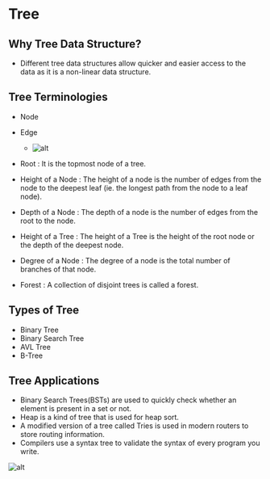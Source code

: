 # Tree
## Why Tree Data Structure? 
  - Different tree data structures allow quicker and easier access to the data as it is a non-linear data structure.

## Tree Terminologies
  - Node
  - Edge
      - ![alt](https://cdn.programiz.com/sites/tutorial2program/files/nodes-edges_0.png)

  - Root : It is the topmost node of a tree.
  - Height of a Node : The height of a node is the number of edges from the node to the deepest leaf (ie. the longest path from the node to a leaf node).
  - Depth of a Node  : The depth of a node is the number of edges from the root to the node.
  - Height of a Tree : The height of a Tree is the height of the root node or the depth of the deepest node.
  - Degree of a Node : The degree of a node is the total number of branches of that node.
  - Forest : A collection of disjoint trees is called a forest.

## Types of Tree 
  - Binary Tree
  - Binary Search Tree
  - AVL Tree
  - B-Tree
 
 
## Tree Applications
  - Binary Search Trees(BSTs) are used to quickly check whether an element is present in a set or not.
  - Heap is a kind of tree that is used for heap sort.
  - A modified version of a tree called Tries is used in modern routers to store routing information.
  - Compilers use a syntax tree to validate the syntax of every program you write.


![alt](https://www.educative.io/cdn-cgi/image/f=auto,fit=contain,w=1800/api/edpresso/shot/5246936836734976/image/5140072329379840.png)
